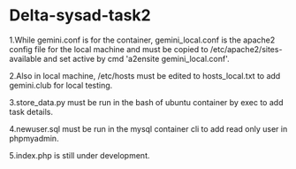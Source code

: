 # Delta-sysad-task2
1.While gemini.conf is for the container, gemini_local.conf is the apache2 config file for the local machine and must be copied to /etc/apache2/sites-available and set active by cmd 'a2ensite gemini_local.conf'.

2.Also in local machine, /etc/hosts must be edited to hosts_local.txt to add gemini.club for local testing.

3.store_data.py must be run in the bash of ubuntu container by exec to add task details.

4.newuser.sql must be run in the mysql container cli to add read only user in phpmyadmin.

5.index.php is still under development.
